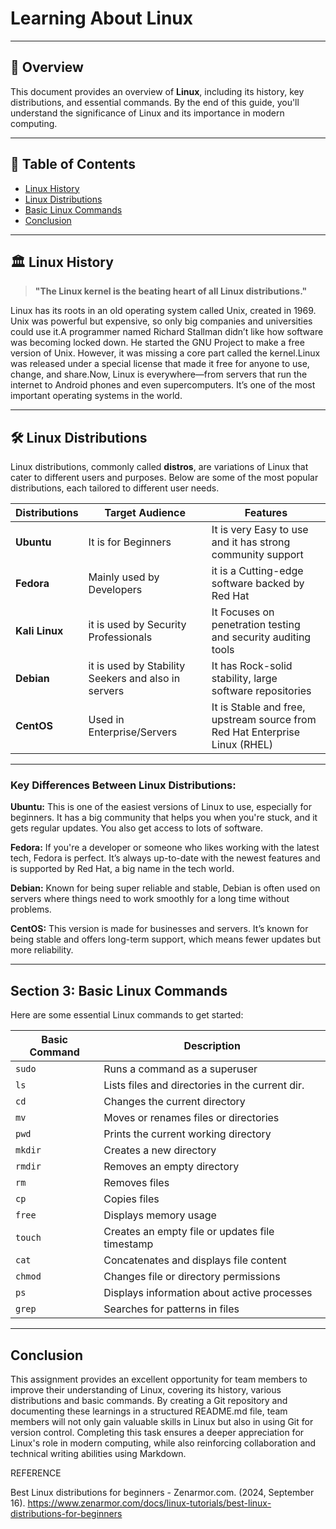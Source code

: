 # Learning About Linux

---

## 🚀 Overview

This document provides an overview of **Linux**, including its history, key distributions, and essential commands. By the end of this guide, you'll understand the significance of Linux and its importance in modern computing.

---

## 📖 Table of Contents
- [Linux History](#-linux-history)
- [Linux Distributions](#-linux-distributions)
- [Basic Linux Commands](#-basic-linux-commands)
- [Conclusion](#-conclusion)

---

## 🏛️ Linux History

> **"The Linux kernel is the beating heart of all Linux distributions."**

 Linux has its roots in an old operating system called Unix, created in 1969. Unix was powerful but expensive, so only big companies and universities could use it.A programmer named Richard Stallman didn’t like how software was becoming locked down. He started the GNU Project to make a free version of Unix. However, it was missing a core part called the kernel.Linux was released under a special license that made it free for anyone to use, change, and share.Now, Linux is everywhere—from servers that run the internet to Android phones and even supercomputers. It’s one of the most important operating systems in the world.

---

## 🛠️ Linux Distributions

Linux distributions, commonly called **distros**, are variations of Linux that cater to different users and purposes. Below are some of the most popular distributions, each tailored to different user needs.

| Distributions         | Target Audience  | Features                                         |
|----------------|------------------|--------------------------------------------------|
| **Ubuntu**     | It is for Beginners         | It is very Easy to use and it has strong community support            |
| **Fedora**     | Mainly used by Developers        | it is a Cutting-edge software backed by Red Hat         |
| **Kali Linux** | it is used by Security Professionals     | It Focuses on penetration testing and security auditing tools   |
| **Debian**   | it is used by Stability Seekers and also in servers | It has Rock-solid stability, large software repositories   |
| **CentOS** | Used in Enterprise/Servers  | It is Stable and free, upstream source from Red Hat Enterprise Linux (RHEL)     |

---

### Key Differences Between Linux Distributions: 
 **Ubuntu:** This is one of the easiest versions of Linux to use, especially for beginners. It has a big community that helps you when you're stuck, and it gets regular updates. You also get access to lots of software.  
 
 **Fedora:** If you're a developer or someone who likes working with the latest tech, Fedora is perfect. It’s always up-to-date with the newest features and is supported by Red Hat, a big name in the tech world.  
 
 **Debian:** Known for being super reliable and stable, Debian is often used on servers where things need to work smoothly for a long time without problems.  
 
 **CentOS:** This version is made for businesses and servers. It’s known for being stable and offers long-term support, which means fewer updates but more reliability.  
 
 
---

## Section 3: Basic Linux Commands

Here are some essential Linux commands to get started:

| Basic Command   | Description                                      |
|-----------|--------------------------------------------------|
| `sudo`    | Runs a command as a superuser                    |
| `ls`      | Lists files and directories in the current dir.  |
| `cd`      | Changes the current directory                    |
| `mv`      | Moves or renames files or directories            |
| `pwd`     | Prints the current working directory             |
| `mkdir`   | Creates a new directory                          |
| `rmdir`   | Removes an empty directory                       |
| `rm`      | Removes files                                    |
| `cp`      | Copies files                                     |
| `free`    | Displays memory usage                            |
| `touch`   | Creates an empty file or updates file timestamp  |
| `cat`     | Concatenates and displays file content           |
| `chmod`   | Changes file or directory permissions            |
| `ps`      | Displays information about active processes      |
| `grep`    | Searches for patterns in files                   |



---

## Conclusion 

This assignment provides an excellent opportunity for team members to improve their understanding of Linux, covering its history, various distributions and basic commands. By creating a Git repository and documenting these learnings in a structured README.md file, team members will not only gain valuable skills in Linux but also in using Git for version control. Completing this task ensures a deeper appreciation for Linux's role in modern computing, while also reinforcing collaboration and technical writing abilities using Markdown.

REFERENCE 

Best Linux distributions for beginners - Zenarmor.com. (2024, September 16). https://www.zenarmor.com/docs/linux-tutorials/best-linux-distributions-for-beginners


